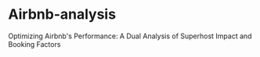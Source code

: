# Airbnb-analysis
 Optimizing Airbnb's Performance: A Dual Analysis of Superhost Impact and Booking Factors
